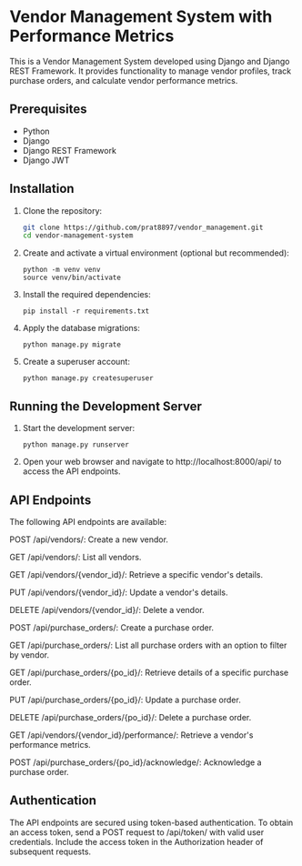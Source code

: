 # Vendor Management System with Performance Metrics

This is a Vendor Management System developed using Django and Django REST Framework. It provides functionality to manage vendor profiles, track purchase orders, and calculate vendor performance metrics.

## Prerequisites

- Python 
- Django 
- Django REST Framework
- Django JWT

## Installation

1. Clone the repository:

   ```bash
   git clone https://github.com/prat8897/vendor_management.git
   cd vendor-management-system
   ```

2. Create and activate a virtual environment (optional but recommended):

    ```
    python -m venv venv
    source venv/bin/activate
    ```

3. Install the required dependencies:
    ```
    pip install -r requirements.txt
    ```

4. Apply the database migrations:
    ```
    python manage.py migrate
    ```

5. Create a superuser account:
    ```
    python manage.py createsuperuser
    ```

## Running the Development Server

1. Start the development server:
    ```
    python manage.py runserver
    ```

2. Open your web browser and navigate to http://localhost:8000/api/ to access the API endpoints.

## API Endpoints

The following API endpoints are available:

POST /api/vendors/: Create a new vendor.

GET /api/vendors/: List all vendors.

GET /api/vendors/{vendor_id}/: Retrieve a specific vendor's details.

PUT /api/vendors/{vendor_id}/: Update a vendor's details.

DELETE /api/vendors/{vendor_id}/: Delete a vendor.

POST /api/purchase_orders/: Create a purchase order.

GET /api/purchase_orders/: List all purchase orders with an option to filter by vendor.

GET /api/purchase_orders/{po_id}/: Retrieve details of a specific purchase order.

PUT /api/purchase_orders/{po_id}/: Update a purchase order.

DELETE /api/purchase_orders/{po_id}/: Delete a purchase order.

GET /api/vendors/{vendor_id}/performance/: Retrieve a vendor's performance metrics.

POST /api/purchase_orders/{po_id}/acknowledge/: Acknowledge a purchase order.

## Authentication
The API endpoints are secured using token-based authentication. To obtain an access token, send a POST request to /api/token/ with valid user credentials. Include the access token in the Authorization header of subsequent requests.
